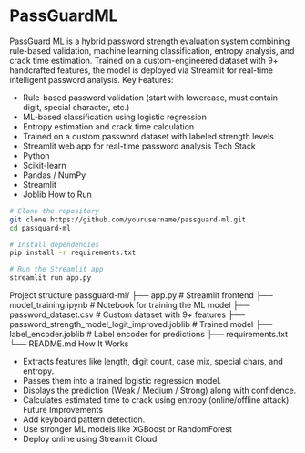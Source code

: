 # PassGuardML
PassGuard ML  is a hybrid password strength evaluation system combining rule-based validation, machine learning classification, entropy analysis, and crack time estimation. Trained on a custom-engineered dataset with 9+ handcrafted features, the model is deployed via Streamlit for real-time intelligent password analysis.
Key Features:
-  Rule-based password validation (start with lowercase, must contain digit, special character, etc.)
-  ML-based classification using logistic regression
-  Entropy estimation and crack time calculation
-  Trained on a custom password dataset with labeled strength levels
-  Streamlit web app for real-time password analysis
 Tech Stack
- Python
- Scikit-learn
- Pandas / NumPy
- Streamlit
- Joblib
How to Run
```bash
# Clone the repository
git clone https://github.com/yourusername/passguard-ml.git
cd passguard-ml

# Install dependencies
pip install -r requirements.txt

# Run the Streamlit app
streamlit run app.py
```
  Project structure
passguard-ml/
├── app.py                      # Streamlit frontend
├── model_training.ipynb        # Notebook for training the ML model
├── password_dataset.csv        # Custom dataset with 9+ features
├── password_strength_model_logit_improved.joblib  # Trained model
├── label_encoder.joblib        # Label encoder for predictions
├── requirements.txt
└── README.md
 How It Works
- Extracts features like length, digit count, case mix, special chars, and entropy.
- Passes them into a trained logistic regression model.
- Displays the prediction (Weak / Medium / Strong) along with confidence.
- Calculates estimated time to crack using entropy (online/offline attack).
Future Improvements
- Add keyboard pattern detection.
- Use stronger ML models like XGBoost or RandomForest
- Deploy online using Streamlit Cloud
